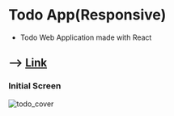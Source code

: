 # Todo App(Responsive)

* Todo Web Application made with React


## --> [Link](https://www.juni-official.com/todo)

### Initial Screen

![todo_cover](https://user-images.githubusercontent.com/38034518/118227046-d4b1a880-b4c2-11eb-9d6a-506b546d055c.png)


